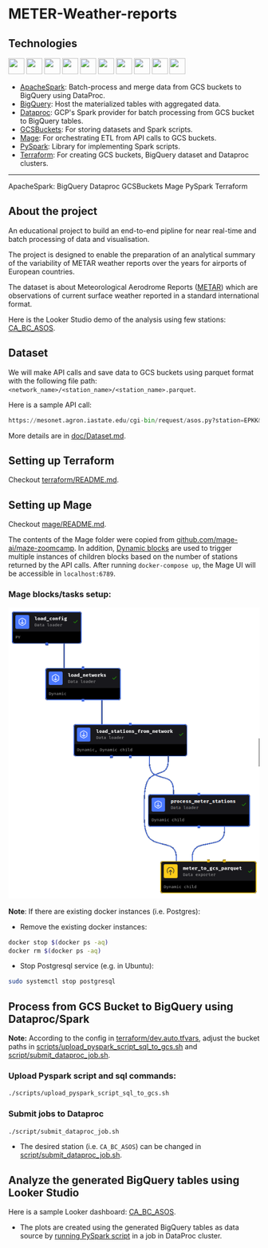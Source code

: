 # METER-Weather-reports

## Technologies

<img height="32" width="32" src="https://cdn.simpleicons.org/apachespark" /> <img height="32" width="32" src="https://cdn.simpleicons.org/docker" /> <img height="32" width="32" src="https://cdn.simpleicons.org/googlebigquery" /> <img height="32" width="32" src="https://cdn.simpleicons.org/googledataproc" /> <img height="32" width="32" src="https://cdn.simpleicons.org/googlecloudstorage" /> <img height="32" width="32" src="https://cdn.simpleicons.org/googlecloud" /> <img height="32" width="32" src="https://cdn.simpleicons.org/jupyter" /> <img height="32" width="32" src="https://cdn.simpleicons.org/pandas" /> <img height="32" width="32" src="https://cdn.simpleicons.org/python" /> <img height="32" width="32" src="https://cdn.simpleicons.org/terraform" />


- [ApacheSpark](https://spark.apache.org/): Batch-process and merge data from GCS buckets to BigQuery using DataProc.
- [BigQuery](https://cloud.google.com/bigquery): Host the materialized tables with aggregated data.
- [Dataproc](https://cloud.google.com/dataproc): GCP's Spark provider for batch processing from GCS bucket to BigQuery tables.
- [GCSBuckets](https://cloud.google.com/storage): For storing datasets and Spark scripts.
- [Mage](https://www.mage.ai/): For orchestrating ETL from API calls to GCS buckets.
- [PySpark](https://spark.apache.org/docs/latest/api/python/): Library for implementing Spark scripts.
- [Terraform](https://www.terraform.io/): For creating GCS buckets, BigQuery dataset and Dataproc clusters.
---

ApacheSpark: 
BigQuery
Dataproc
GCSBuckets
Mage
PySpark
Terraform


## About the project

An educational project to build an end-to-end pipline for near real-time and batch processing of data and visualisation.

The project is designed to enable the preparation of an analytical summary of the variability of METAR weather reports over the years for airports of European countries. 

The dataset is about Meteorological Aerodrome Reports ([METAR](https://www.dronepilotgroundschool.com/reading-aviation-routine-weather-metar-report/)) which are observations of current surface weather reported in a standard international format.

Here is the Looker Studio demo of the analysis using few stations: [CA_BC_ASOS](https://lookerstudio.google.com/reporting/cc8b1182-bd9e-49c1-9e38-d0feffd0cd0d).


## Dataset

We will make API calls and save data to GCS buckets using parquet format with the following file path: `<network_name>/<station_name>/<station_name>.parquet`.

Here is a sample API call:
```python
https://mesonet.agron.iastate.edu/cgi-bin/request/asos.py?station=EPKK&data=all&year1=2023&month1=1&day1=1&year2=2023&month2=3&day2=26&tz=Etc%2FUTC&format=onlycomma&latlon=no&elev=no&missing=null&trace=T&direct=no&report_type=3&report_type=4
```

More details are in [doc/Dataset.md](doc/Dataset.md).

## Setting up Terraform
Checkout [terraform/README.md](terraform/README.md).

## Setting up Mage

Checkout [mage/README.md](mage/README.md).

The contents of the Mage folder were copied from [github.com/mage-ai/maze-zoomcamp](https://github.com/mage-ai/mage-zoomcamp). In addition, [Dynamic blocks](https://docs.mage.ai/guides/blocks/dynamic-blocks) are used to trigger multiple instances of children blocks based on the number of stations returned by the API calls. After running `docker-compose up`, the Mage UI will be accessible in `localhost:6789`.

### Mage blocks/tasks setup:

![mage](doc/mage.png)

**Note**: If there are existing docker instances (i.e. Postgres):
- Remove the existing docker instances:
```bash
docker stop $(docker ps -aq)
docker rm $(docker ps -aq)
```
- Stop Postgresql service (e.g. in Ubuntu):
```bash
sudo systemctl stop postgresql
```


## Process from GCS Bucket to BigQuery using Dataproc/Spark
**Note:** According to the config in [terraform/dev.auto.tfvars](terraform/dev.auto.tfvars), adjust the bucket paths in [scripts/upload_pyspark_script_sql_to_gcs.sh](scripts/upload_pyspark_script_sql_to_gcs.sh) and [script/submit_dataproc_job.sh](script/submit_dataproc_job.sh).

### Upload Pyspark script and sql commands:
```bash
./scripts/upload_pyspark_script_sql_to_gcs.sh
```

### Submit jobs to Dataproc
```bash
./script/submit_dataproc_job.sh
```
- The desired station (i.e. `CA_BC_ASOS`) can be changed in [script/submit_dataproc_job.sh](script/submit_dataproc_job.sh).


## Analyze the generated BigQuery tables using Looker Studio
Here is a sample Looker dashboard: [CA_BC_ASOS](https://lookerstudio.google.com/reporting/cc8b1182-bd9e-49c1-9e38-d0feffd0cd0d).
- The plots are created using the generated BigQuery tables as data source by [running PySpark script](#submit-jobs-to-dataproc) in a job in DataProc cluster.
